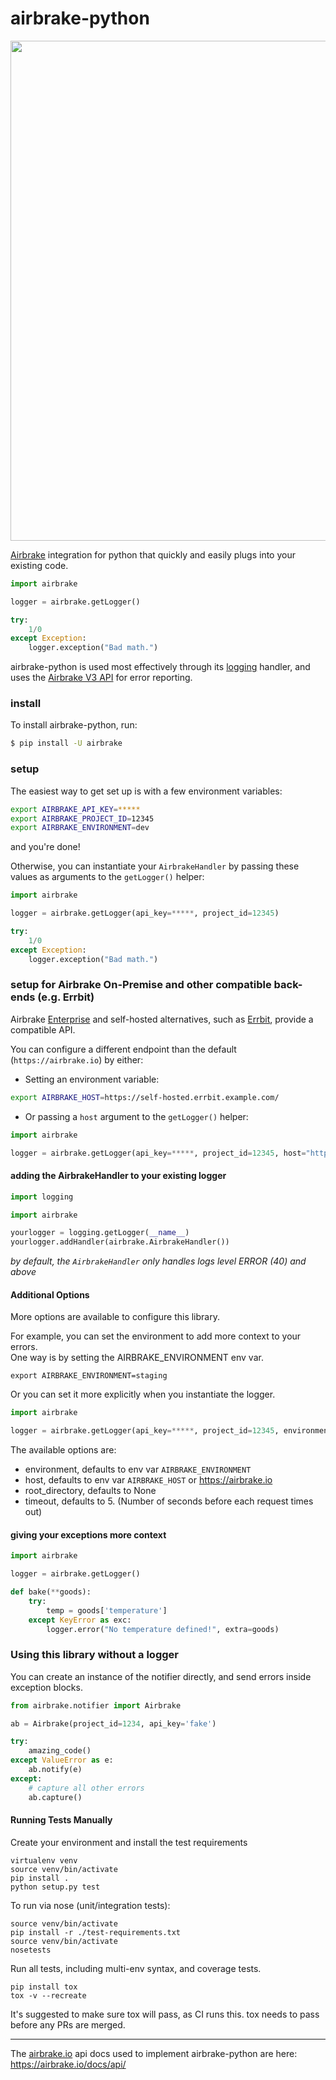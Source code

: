 airbrake-python
===============

<img src="http://f.cl.ly/items/3Z1A202C1U2j3E1O1N0n/python%2009.19.32.jpg" width=800px>

[Airbrake](https://airbrake.io/) integration for python that quickly and easily plugs into your existing code.

```python
import airbrake

logger = airbrake.getLogger()

try:
    1/0
except Exception:
    logger.exception("Bad math.")

```
airbrake-python is used most effectively through its [logging](http://docs.python.org/2/library/logging.html) handler, and uses the [Airbrake V3 API](https://airbrake.io/docs/api/) for error reporting.

### install
To install airbrake-python, run:
```bash
$ pip install -U airbrake
```

### setup
The easiest way to get set up is with a few environment variables:
```bash
export AIRBRAKE_API_KEY=*****
export AIRBRAKE_PROJECT_ID=12345
export AIRBRAKE_ENVIRONMENT=dev
```
and you're done!  


Otherwise, you can instantiate your `AirbrakeHandler` by passing these values as arguments to the `getLogger()` helper:
```python
import airbrake

logger = airbrake.getLogger(api_key=*****, project_id=12345)

try:
    1/0
except Exception:
    logger.exception("Bad math.")
```

### setup for Airbrake On-Premise and other compatible back-ends (e.g. Errbit)

Airbrake [Enterprise](https://airbrake.io/enterprise) and self-hosted alternatives, such as [Errbit](https://github.com/errbit/errbit), provide a compatible API.

You can configure a different endpoint than the default (`https://airbrake.io`) by either:

 * Setting an environment variable:
 
```bash
export AIRBRAKE_HOST=https://self-hosted.errbit.example.com/
```

 * Or passing a `host` argument to the `getLogger()` helper:

```python
import airbrake

logger = airbrake.getLogger(api_key=*****, project_id=12345, host="https://self-hosted.errbit.example.com/")
```

#### adding the AirbrakeHandler to your existing logger
```python
import logging

import airbrake

yourlogger = logging.getLogger(__name__)
yourlogger.addHandler(airbrake.AirbrakeHandler())
```
_by default, the `AirbrakeHandler` only handles logs level ERROR (40) and above_

#### Additional Options
More options are available to configure this library. 

For example, you can set the environment to add more context to your errors.  
One way is by setting the AIRBRAKE_ENVIRONMENT env var.
```
export AIRBRAKE_ENVIRONMENT=staging
```
Or you can set it more explicitly when you instantiate the logger.
```python
import airbrake

logger = airbrake.getLogger(api_key=*****, project_id=12345, environment='production')
```

The available options are:
- environment, defaults to env var `AIRBRAKE_ENVIRONMENT`
- host, defaults to env var `AIRBRAKE_HOST` or https://airbrake.io
- root_directory, defaults to None
- timeout, defaults to 5. (Number of seconds before each request times out) 

#### giving your exceptions more context
```python
import airbrake

logger = airbrake.getLogger()

def bake(**goods):
    try:
        temp = goods['temperature']
    except KeyError as exc:
        logger.error("No temperature defined!", extra=goods)
```

### Using this library without a logger

You can create an instance of the notifier directly, and send 
errors inside exception blocks.
```python
from airbrake.notifier import Airbrake

ab = Airbrake(project_id=1234, api_key='fake')

try:
    amazing_code()
except ValueError as e:
    ab.notify(e)
except:
    # capture all other errors
    ab.capture()
```


#### Running Tests Manually
Create your environment and install the test requirements
```
virtualenv venv 
source venv/bin/activate
pip install . 
python setup.py test
```

To run via nose (unit/integration tests):
```
source venv/bin/activate
pip install -r ./test-requirements.txt
source venv/bin/activate
nosetests
```

Run all tests, including multi-env syntax, and coverage tests.
```
pip install tox
tox -v --recreate
```

It's suggested to make sure tox will pass, as CI runs this. 
tox needs to pass before any PRs are merged.

-----------------

The [airbrake.io](https://airbrake.io/) api docs used to implement airbrake-python are here:
https://airbrake.io/docs/api/
